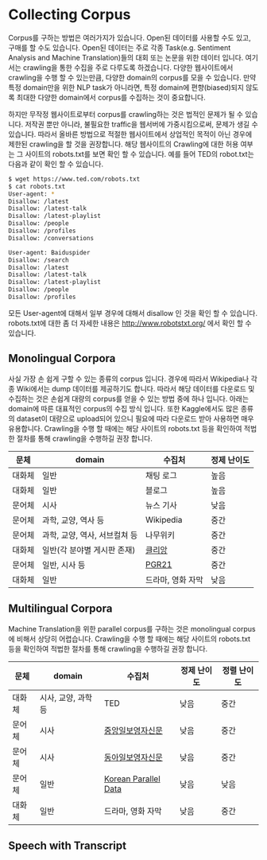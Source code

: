 # Collecting Corpus

Corpus를 구하는 방법은 여러가지가 있습니다. Open된 데이터를 사용할 수도 있고, 구매를 할 수도 있습니다. Open된 데이터는 주로 각종 Task(e.g. Sentiment Analysis and Machine Translation)들의 대회 또는 논문을 위한 데이터 입니다. 여기서는 crawling을 통한 수집을 주로 다루도록 하겠습니다. 다양한 웹사이트에서 crawling을 수행 할 수 있는만큼, 다양한 domain의 corpus를 모을 수 있습니다. 만약 특정 domain만을 위한 NLP task가 아니라면, 특정 domain에 편향(biased)되지 않도록 최대한 다양한 domain에서 corpus를 수집하는 것이 중요합니다.

하지만 무작정 웹사이트로부터 corpus를 crawling하는 것은 법적인 문제가 될 수 있습니다. 저작권 뿐만 아니라, 불필요한 traffic을 웹서버에 가중시킴으로써, 문제가 생길 수 있습니다. 따라서 올바른 방법으로 적절한 웹사이트에서 상업적인 목적이 아닌 경우에 제한된 crawling을 할 것을 권장합니다. 해당 웹사이트의 Crawling에 대한 허용 여부는 그 사이트의 robots.txt를 보면 확인 할 수 있습니다. 예를 들어 TED의 robot.txt는 다음과 같이 확인 할 수 있습니다.

```bash
$ wget https://www.ted.com/robots.txt
$ cat robots.txt
User-agent: *
Disallow: /latest
Disallow: /latest-talk
Disallow: /latest-playlist
Disallow: /people
Disallow: /profiles
Disallow: /conversations

User-agent: Baiduspider
Disallow: /search
Disallow: /latest
Disallow: /latest-talk
Disallow: /latest-playlist
Disallow: /people
Disallow: /profiles
```

모든 User-agent에 대해서 일부 경우에 대해서 disallow 인 것을 확인 할 수 있습니다. robots.txt에 대한 좀 더 자세한 내용은 http://www.robotstxt.org/ 에서 확인 할 수 있습니다.

## Monolingual Corpora

사실 가장 손 쉽게 구할 수 있는 종류의 corpus 입니다. 경우에 따라서 Wikipedia나 각종 Wiki에서는 dump 데이터를 제공하기도 합니다. 따라서 해당 데이터를 다운로드 및 수집하는 것은 손쉽게 대량의 corpus를 얻을 수 있는 방법 중에 하나 입니다. 아래는 domain에 따른 대표적인 corpus의 수집 방식 입니다. 또한 Kaggle에서도 많은 종류의 dataset이 대량으로 upload되어 있으니 필요에 따라 다운로드 받아 사용하면 매우 유용합니다. Crawling을 수행 할 때에는 해당 사이트의 robots.txt 등을 확인하여 적법한 절차를 통해 crawling을 수행하길 권장 합니다.

|문체|domain|수집처|정제 난이도|
|-|-|-|-|
|대화체|일반|채팅 로그|높음|
|대화체|일반|블로그|높음|
|문어체|시사|뉴스 기사|낮음|
|문어체|과학, 교양, 역사 등|Wikipedia|중간|
|문어체|과학, 교양, 역사, 서브컬쳐 등|나무위키|중간|
|대화체|일반(각 분야별 게시판 존재)|[클리앙](https://www.clien.net/)|중간|
|문어체|일반, 시사 등|[PGR21](https://pgr21.com/)|중간|
|대화체|일반|드라마, 영화 자막|낮음|

## Multilingual Corpora

Machine Translation을 위한 parallel corpus를 구하는 것은 monolingual corpus에 비해서 상당히 어렵습니다. Crawling을 수행 할 때에는 해당 사이트의 robots.txt 등을 확인하여 적법한 절차를 통해 crawling을 수행하길 권장 합니다.

|문체|domain|수집처|정제 난이도|정렬 난이도|
|-|-|-|-|-|
|대화체|시사, 교양, 과학 등|TED|낮음|중간|
|문어체|시사|[중앙일보영자신문](http://koreajoongangdaily.joins.com/news/list/List.aspx?gCat=060201)|낮음|중간|
|문어체|시사|[동아일보영자신문](http://english.donga.com/)|낮음|중간|
|문어체|일반|[Korean Parallel Data](https://sites.google.com/site/koreanparalleldata/)|낮음|낮음|
|대화체|일반|드라마, 영화 자막|낮음|중간|

## Speech with Transcript